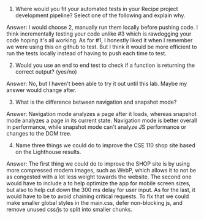 1) Where would you fit your automated tests in your Recipe project development pipeline? Select one of the following and explain why.

Answer: I would choose 2, manually run them locally before pushing code. I think incrementally testing your code unlike #3 which is rawdogging your code hoping it's all working. As for #1, I honestly liked it when I remember we were using this on github to test. But I think it would be more efficient to run the tests locally instead of having to push each time to test. 

2) Would you use an end to end test to check if a function is returning the correct output? (yes/no)

Answer: No, but I haven't been able to try it out until this lab. Maybe my answer would change after. 

3) What is the difference between navigation and snapshot mode?

Answer: Navigation mode analyzes a page after it loads, whereas snapshot mode analyzes a page in its current state. Navigation mode is better overall in performance, while snapshot mode can't analyze JS performance or changes to the DOM tree. 

4) Name three things we could do to improve the CSE 110 shop site based on the Lighthouse results.

Answer: The first thing we could do to improve the SHOP site is by using more compressed modern images, such as WebP, which allows it to not be as congested with a lot less weight towards the website. The second one would have to include a <meta name= "viewport"> to help optimize the app for mobile screen sizes, but also to help cut down the 300 ms delay for user input. As for the last, it would have to be to avoid chaining critical requests. To fix that we could make smaller global styles in the main.css, defer non-blocking js, and remove unused css/js to split into smaller chunks. 





